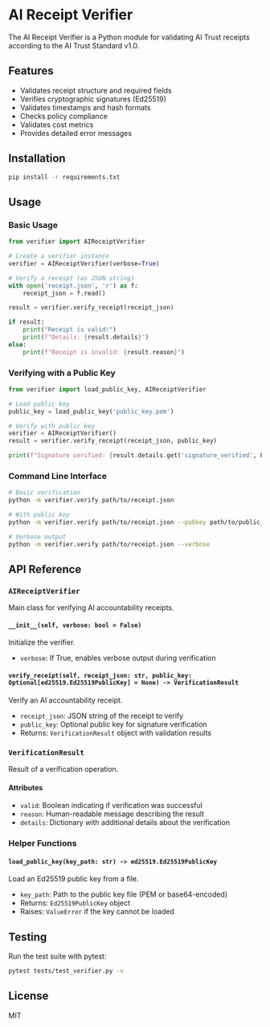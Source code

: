 # AI Receipt Verifier

The AI Receipt Verifier is a Python module for validating AI Trust receipts according to the AI Trust Standard v1.0.

## Features

- Validates receipt structure and required fields
- Verifies cryptographic signatures (Ed25519)
- Validates timestamps and hash formats
- Checks policy compliance
- Validates cost metrics
- Provides detailed error messages

## Installation

```bash
pip install -r requirements.txt
```

## Usage

### Basic Usage

```python
from verifier import AIReceiptVerifier

# Create a verifier instance
verifier = AIReceiptVerifier(verbose=True)

# Verify a receipt (as JSON string)
with open('receipt.json', 'r') as f:
    receipt_json = f.read()

result = verifier.verify_receipt(receipt_json)

if result:
    print("Receipt is valid!")
    print(f"Details: {result.details}")
else:
    print(f"Receipt is invalid: {result.reason}")
```

### Verifying with a Public Key

```python
from verifier import load_public_key, AIReceiptVerifier

# Load public key
public_key = load_public_key('public_key.pem')

# Verify with public key
verifier = AIReceiptVerifier()
result = verifier.verify_receipt(receipt_json, public_key)

print(f"Signature verified: {result.details.get('signature_verified', False)}")
```

### Command Line Interface

```bash
# Basic verification
python -m verifier.verify path/to/receipt.json

# With public key
python -m verifier.verify path/to/receipt.json --pubkey path/to/public_key.pem

# Verbose output
python -m verifier.verify path/to/receipt.json --verbose
```

## API Reference

### `AIReceiptVerifier`

Main class for verifying AI accountability receipts.

#### `__init__(self, verbose: bool = False)`

Initialize the verifier.

- `verbose`: If True, enables verbose output during verification

#### `verify_receipt(self, receipt_json: str, public_key: Optional[ed25519.Ed25519PublicKey] = None) -> VerificationResult`

Verify an AI accountability receipt.

- `receipt_json`: JSON string of the receipt to verify
- `public_key`: Optional public key for signature verification
- Returns: `VerificationResult` object with validation results

### `VerificationResult`

Result of a verification operation.

#### Attributes

- `valid`: Boolean indicating if verification was successful
- `reason`: Human-readable message describing the result
- `details`: Dictionary with additional details about the verification

### Helper Functions

#### `load_public_key(key_path: str) -> ed25519.Ed25519PublicKey`

Load an Ed25519 public key from a file.

- `key_path`: Path to the public key file (PEM or base64-encoded)
- Returns: `Ed25519PublicKey` object
- Raises: `ValueError` if the key cannot be loaded

## Testing

Run the test suite with pytest:

```bash
pytest tests/test_verifier.py -v
```

## License

MIT
